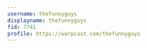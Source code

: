 ```yaml
---
username: thefunnyguys
displayname: thefunnyguys
fid: 7741
profile: https://warpcast.com/thefunnyguys
---
```

  
